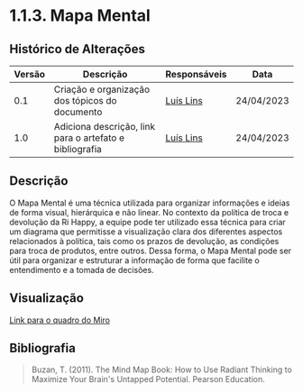 # 1.1.3. Mapa Mental

## Histórico de Alterações

| Versão | Descrição | Responsáveis | Data |
| -- | -- | -- | -- |
| 0.1  | Criação e organização dos tópicos do documento | [Luís Lins](https://github.com/luisgaboardi) | 24/04/2023 |
| 1.0  | Adiciona descrição, link para o artefato e bibliografia | [Luís Lins](https://github.com/luisgaboardi) | 24/04/2023 |

## Descrição
O Mapa Mental é uma técnica utilizada para organizar informações e ideias de forma visual, hierárquica e não linear. No contexto da política de troca e devolução da Ri Happy, a equipe pode ter utilizado essa técnica para criar um diagrama que permitisse a visualização clara dos diferentes aspectos relacionados à política, tais como os prazos de devolução, as condições para troca de produtos, entre outros. Dessa forma, o Mapa Mental pode ser útil para organizar e estruturar a informação de forma que facilite o entendimento e a tomada de decisões.

## Visualização
[Link para o quadro do Miro](https://miro.com/app/board/uXjVMR6SWlc=/)

## Bibliografia
> Buzan, T. (2011). The Mind Map Book: How to Use Radiant Thinking to Maximize Your Brain's Untapped Potential. Pearson Education.